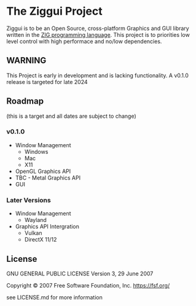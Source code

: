# The Ziggui Project

Ziggui is to be an Open Source, cross-platform Graphics and GUI library written in the [ZIG programming language](https://ziglang.org). This project is to priorities low level control with high performace and no/low dependencies. 

## WARNING

This Project is early in development and is lacking functionality. A v0.1.0 release is targeted for late 2024

## Roadmap 

(this is a target and all dates are subject to change)

### v0.1.0

- Window Management
    - Windows
    - Mac
    - X11
- OpenGL Graphics API
- TBC - Metal Graphics API
- GUI

### Later Versions 

- Window Management
    - Wayland
- Graphics API Intergration
    - Vulkan
    - DirectX 11/12

## License

GNU GENERAL PUBLIC LICENSE
Version 3, 29 June 2007

Copyright © 2007 Free Software Foundation, Inc. <https://fsf.org/>

 see LICENSE.md for more information
